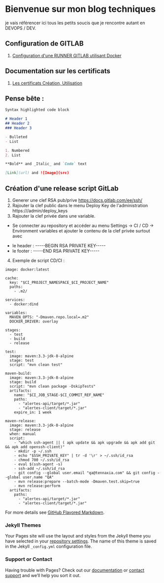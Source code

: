 # Bienvenue sur mon blog techniques

je vais référencer ici tous les petits soucis que je rencontre autant en DEVOPS / DEV.

## Configuration de GITLAB
  1. [Configuration d'une RUNNER GITLAB utilisant Docker](GitLab-Configuration-Project-PipeLine.md)

## Documentation sur les certificats
1. [Les certificats Création, Utilisation](https://pki-tutorial.readthedocs.io/en/latest/)

## Pense bête :
```markdown
Syntax highlighted code block

# Header 1
## Header 2
### Header 3

- Bulleted
- List

1. Numbered
2. List

**Bold** and _Italic_ and `Code` text

[Link](url) and ![Image](src)
```
## Création d'une release script GitLab
1. Generer une clef RSA pub/prive
  https://docs.gitlab.com/ee/ssh/
2. Rajouter la clef public dans le menu Deploy Key de l'administration
   https://<HOST>/admin/deploy_keys
3. Rajouter la clef privée dans une variable.
  * Se connecter au repository et accéder au menu Settings -> CI / CD -> Environment variables et ajouter le contenu de la clef privée surtout avec 
  - le header : -----BEGIN RSA PRIVATE KEY-----
  - le footer :  -----END RSA PRIVATE KEY-----
4. Exemple de script CD/CI :


```
image: docker:latest

cache:
  key: "$CI_PROJECT_NAMESPACE_$CI_PROJECT_NAME"
  paths:
    - .m2/

services:
  - docker:dind

variables:
  MAVEN_OPTS: "-Dmaven.repo.local=.m2"
  DOCKER_DRIVER: overlay

stages:
  - test
  - build
  - release

test:
  image: maven:3.3-jdk-8-alpine
  stage: test
  script: "mvn clean test"

maven-build:
  image: maven:3.3-jdk-8-alpine
  stage: build
  script: "mvn clean package -DskipTests"
  artifacts:
    name: "$CI_JOB_STAGE-$CI_COMMIT_REF_NAME"
    paths:
      - "alertes-api/target/*.jar"
      - "alertes-client/target/*.jar"
    expire_in: 1 week

maven-release:
  image: maven:3.3-jdk-8-alpine
  stage: release
  when: manual
  script:
    - "which ssh-agent || ( apk update && apk upgrade && apk add git && apk add openssh-client)"
    - mkdir -p ~/.ssh
    - echo "$SSH_PRIVATE_KEY" | tr -d '\r' > ~/.ssh/id_rsa
    - chmod 700 ~/.ssh/id_rsa
    - eval $(ssh-agent -s)
    - ssh-add ~/.ssh/id_rsa
    - git config --global user.email "qa@tennaxia.com" && git config --global user.name "QA"
    - mvn release:prepare --batch-mode -Dmaven.test.skip=true
    - mvn release:perform
  artifacts:
    paths:
      - "alertes-api/target/*.jar"
      - "alertes-client/target/*.jar"
 ```



For more details see [GitHub Flavored Markdown](https://guides.github.com/features/mastering-markdown/).

### Jekyll Themes

Your Pages site will use the layout and styles from the Jekyll theme you have selected in your [repository settings](https://github.com/rbelfils/blogTechnical/settings). The name of this theme is saved in the Jekyll `_config.yml` configuration file.

### Support or Contact

Having trouble with Pages? Check out our [documentation](https://help.github.com/categories/github-pages-basics/) or [contact support](https://github.com/contact) and we’ll help you sort it out.
